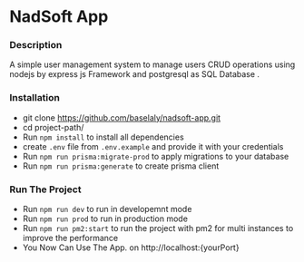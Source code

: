 # NadSoft App

### Description

A simple user management system to manage users CRUD operations using nodejs by express js Framework and postgresql as SQL Database .

### Installation

- git clone https://github.com/baselaly/nadsoft-app.git
- cd project-path/
- Run `npm install` to install all dependencies
- create `.env` file from `.env.example` and provide it with your credentials
- Run `npm run prisma:migrate-prod` to apply migrations to your database
- Run `npm run prisma:generate` to create prisma client

### Run The Project

- Run `npm run dev` to run in developemnt mode
- Run `npm run prod` to run in production mode
- Run `npm run pm2:start` to run the project with pm2 for multi instances to improve the performance
- You Now Can Use The App. on http://localhost:{yourPort}

